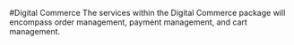 #Digital Commerce
The services within the Digital Commerce package will encompass order management, payment management, and cart management. 

